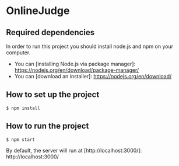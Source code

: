# OnlineJudge

## Required dependencies

In order to run this project you should install node.js and npm on your computer.

- You can [installing Node.js via package manager]: https://nodejs.org/en/download/package-manager/
- You can [download an installer]: https://nodejs.org/en/download/


## How to set up the project

```
$ npm install
```

## How to run the project

```
$ npm start
```

By default, the server will run at [http://localhost:3000/]: http://localhost:3000/

